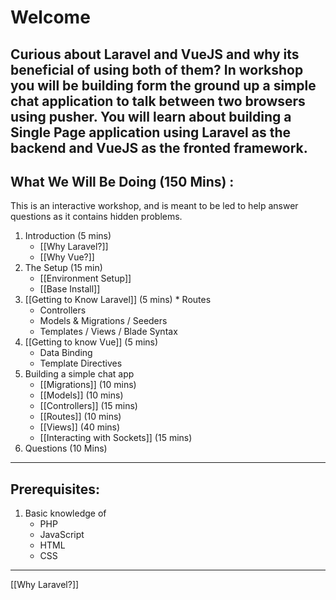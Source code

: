# Welcome
Curious about Laravel and VueJS and why its beneficial of using both of them? In workshop you will be building form the ground up a simple chat application to talk between two browsers using pusher. You will learn about building a Single Page application using Laravel as the backend and VueJS as the fronted framework. 
---
## What We Will Be Doing (150 Mins) :
This is an interactive workshop, and is meant to be led to help answer questions as it contains hidden problems.

1. Introduction (5 mins)
	* [[Why Laravel?]]
	* [[Why Vue?]]
2. The Setup (15 min)
	* [[Environment Setup]]
	* [[Base Install]]
3. [[Getting to Know Laravel]]  (5 mins)
     	*  Routes
	* Controllers
	* Models & Migrations / Seeders
	* Templates / Views / Blade Syntax
4. [[Getting to know Vue]] (5 mins)
	* Data Binding
	* Template Directives
5. Building a simple chat app 
	* [[Migrations]] (10 mins)
	* [[Models]]  (10 mins)
	* [[Controllers]]  (15 mins)
	* [[Routes]]  (10 mins)
	* [[Views]] (40 mins)
	* [[Interacting with Sockets]] (15 mins)
6. Questions (10 Mins)

---
## Prerequisites:

1. Basic knowledge of 
	- PHP
	- JavaScript
	- HTML
	- CSS
	
---
[[Why Laravel?]]
